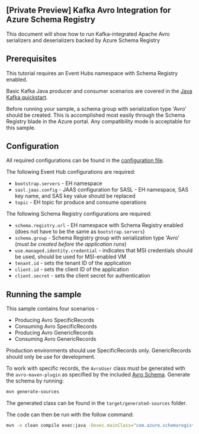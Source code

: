 ## [Private Preview] Kafka Avro Integration for Azure Schema Registry
This document will show how to run Kafka-integrated Apache Avro serializers and deserializers backed by Azure Schema Registry

## Prerequisites
This tutorial requires an Event Hubs namespace with Schema Registry enabled.

Basic Kafka Java producer and consumer scenarios are covered in the [Java Kafka quickstart](https://github.com/Azure/azure-event-hubs-for-kafka/tree/master/quickstart/java).

Before running your sample, a schema group with serialization type 'Avro' should be created.  This is accomplished most easily through the Schema Registry blade in the Azure portal.  Any compatibility mode is acceptable for this sample. 

## Configuration
All required configurations can be found in the [configuration file](src/main/resources/app.properties).

The following Event Hub configurations are required:
- `bootstrap.servers` - EH namespace 
- `sasl.jaas.config` - JAAS configuration for SASL - EH namespace, SAS key name, and SAS key value should be replaced
- `topic` - EH topic for produce and consume operations

The following Schema Registry configurations are required:
- `schema.registry.url` - EH namespace with Schema Registry enabled (does not have to be the same as `bootstrap.servers`)
- `schema.group` - Schema Registry group with serialization type 'Avro' (*must be created before the application runs*)
- `use.managed.identity.credential` - indicates that MSI credentials should be used, should be used for MSI-enabled VM
- `tenant.id` - sets the tenant ID of the application
- `client.id` - sets the client ID of the application
- `client.secret` - sets the client secret for authentication

## Running the sample

This sample contains four scenarios - 
- Producing Avro SpecificRecords
- Consuming Avro SpecificRecords
- Producing Avro GenericRecords
- Consuming Avro GenericRecords

Production environments should use SpecificRecords only.  GenericRecords should only be use for development.

To work with specific records, the `AvroUser` class must be generated with the `avro-maven-plugin` as specified by the included [Avro Schema](src/main/resources/java/com/azure/schemaregistry/samples/AvroUser.avsc).  Generate the schema by running:
```bash
mvn generate-sources
```

The generated class can be found in the `target/generated-sources` folder.

The code can then be run with the follow command:
```bash
mvn -e clean compile exec:java -Dexec.mainClass="com.azure.schemaregistry.samples.App"
```